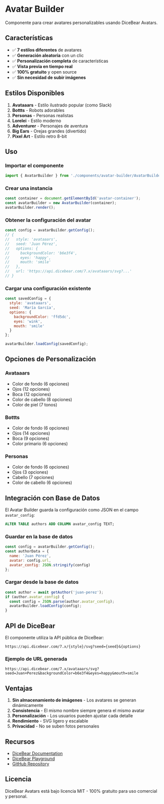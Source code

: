 # Avatar Builder

Componente para crear avatares personalizables usando DiceBear Avatars.

## Características

- ✅ **7 estilos diferentes** de avatares
- ✅ **Generación aleatoria** con un clic
- ✅ **Personalización completa** de características
- ✅ **Vista previa en tiempo real**
- ✅ **100% gratuito** y open source
- ✅ **Sin necesidad de subir imágenes**

## Estilos Disponibles

1. **Avataaars** - Estilo ilustrado popular (como Slack)
2. **Bottts** - Robots adorables
3. **Personas** - Personas realistas
4. **Lorelei** - Estilo moderno
5. **Adventurer** - Personajes de aventura
6. **Big Ears** - Orejas grandes (divertido)
7. **Pixel Art** - Estilo retro 8-bit

## Uso

### Importar el componente

```javascript
import { AvatarBuilder } from './components/avatar-builder/AvatarBuilder.js';
```

### Crear una instancia

```javascript
const container = document.getElementById('avatar-container');
const avatarBuilder = new AvatarBuilder(container);
avatarBuilder.render();
```

### Obtener la configuración del avatar

```javascript
const config = avatarBuilder.getConfig();
// {
//   style: 'avataaars',
//   seed: 'Juan Pérez',
//   options: {
//     backgroundColor: 'b6e3f4',
//     eyes: 'happy',
//     mouth: 'smile'
//   },
//   url: 'https://api.dicebear.com/7.x/avataaars/svg?...'
// }
```

### Cargar una configuración existente

```javascript
const savedConfig = {
  style: 'avataaars',
  seed: 'María García',
  options: {
    backgroundColor: 'ffd5dc',
    eyes: 'wink',
    mouth: 'smile'
  }
};

avatarBuilder.loadConfig(savedConfig);
```

## Opciones de Personalización

### Avataaars
- Color de fondo (6 opciones)
- Ojos (12 opciones)
- Boca (12 opciones)
- Color de cabello (8 opciones)
- Color de piel (7 tonos)

### Bottts
- Color de fondo (6 opciones)
- Ojos (14 opciones)
- Boca (9 opciones)
- Color primario (6 opciones)

### Personas
- Color de fondo (6 opciones)
- Ojos (3 opciones)
- Cabello (7 opciones)
- Color de cabello (6 opciones)

## Integración con Base de Datos

El Avatar Builder guarda la configuración como JSON en el campo `avatar_config`:

```sql
ALTER TABLE authors ADD COLUMN avatar_config TEXT;
```

### Guardar en la base de datos

```javascript
const config = avatarBuilder.getConfig();
const authorData = {
  name: 'Juan Pérez',
  avatar: config.url,
  avatar_config: JSON.stringify(config)
};
```

### Cargar desde la base de datos

```javascript
const author = await getAuthor('juan-perez');
if (author.avatar_config) {
  const config = JSON.parse(author.avatar_config);
  avatarBuilder.loadConfig(config);
}
```

## API de DiceBear

El componente utiliza la API pública de DiceBear:

```
https://api.dicebear.com/7.x/{style}/svg?seed={seed}&{options}
```

### Ejemplo de URL generada

```
https://api.dicebear.com/7.x/avataaars/svg?seed=Juan+Perez&backgroundColor=b6e3f4&eyes=happy&mouth=smile
```

## Ventajas

1. **Sin almacenamiento de imágenes** - Los avatares se generan dinámicamente
2. **Consistencia** - El mismo nombre siempre genera el mismo avatar
3. **Personalización** - Los usuarios pueden ajustar cada detalle
4. **Rendimiento** - SVG ligero y escalable
5. **Privacidad** - No se suben fotos personales

## Recursos

- [DiceBear Documentation](https://www.dicebear.com/docs)
- [DiceBear Playground](https://www.dicebear.com/playground)
- [GitHub Repository](https://github.com/dicebear/dicebear)

## Licencia

DiceBear Avatars está bajo licencia MIT - 100% gratuito para uso comercial y personal.
